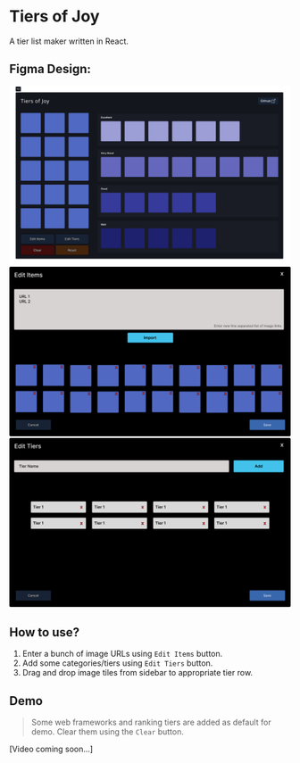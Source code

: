 # Tiers of Joy

A tier list maker written in React.

## Figma Design:

![App](public/figma_app.png)
![Edit Items](public/figma_edit_items.png)
![Edit Tiers](public/figma_edit_tiers.png)

## How to use?

1. Enter a bunch of image URLs using `Edit Items` button.
2. Add some categories/tiers using `Edit Tiers` button.
3. Drag and drop image tiles from sidebar to appropriate tier row.

## Demo

> Some web frameworks and ranking tiers are added as default for demo. Clear them using the `Clear` button.

[Video coming soon...]
